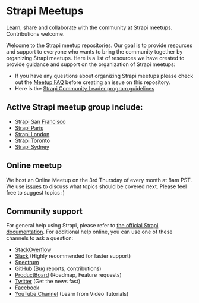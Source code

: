 # Strapi Meetups

Learn, share and collaborate with the community at Strapi meetups. Contributions welcome.

Welcome to the Strapi meetup repositories. Our goal is to provide resources and support to everyone who wants to bring the community together by organizing Strapi meetups. Here is a list of resources we have created to provide guidance and support on the organization of Strapi meetups:

- If you have any questions about organizing Strapi meetups please check out the [Meetup FAQ](https://github.com/strapi/strapi-meetups/blob/master/meetup-faq.md) before creating an issue on this repository. 
- Here is the [Strapi Community Leader program guidelines](https://github.com/strapi/strapi-meetups/blob/master/guidelines.md)


## Active Strapi meetup group include: 

- [Strapi San Francisco](https://www.meetup.com/strapi-san-francisco/)
- [Strapi Paris](https://www.meetup.com/Strapi-paris)
- [Strapi London](https://www.meetup.com/strapi-london/)
- [Strapi Toronto](https://www.meetup.com/Strapi-Toronto/)
- [Strapi Sydney](https://www.meetup.com/Sydney-Strapi-headless-CMS/)

## Online meetup 

We host an Online Meetup on the 3rd Thursday of every month at 8am PST. We use [issues](https://github.com/strapi/strapi-meetups/issues/1) to discuss what topics should be covered next. Please feel free to suggest topics :)


## Community support

For general help using Strapi, please refer to [the official Strapi documentation](https://strapi.io/documentation/). For additional help online, you can use one of these channels to ask a question:

- [StackOverflow](http://stackoverflow.com/questions/tagged/strapi)
- [Slack](http://slack.strapi.io) (Highly recommended for faster support)
- [Spectrum](https://spectrum.chat/strapi)
- [GitHub](https://github.com/strapi/strapi) (Bug reports, contributions)
- [ProductBoard](https://portal.productboard.com/strapi/tabs/2-under-consideration) (Roadmap, Feature requests)
- [Twitter](https://twitter.com/strapijs) (Get the news fast)
- [Facebook](https://www.facebook.com/Strapi-616063331867161)
- [YouTube Channel](https://www.youtube.com/strapi) (Learn from Video Tutorials)


